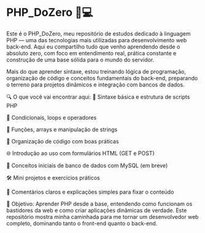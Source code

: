 # PHP_DoZero 🐘💻

Este é o PHP_DoZero, meu repositório de estudos dedicado à linguagem PHP — uma das tecnologias mais utilizadas para desenvolvimento web back-end. Aqui eu compartilho tudo que venho aprendendo desde o absoluto zero, com foco em entendimento real, prática constante e construção de uma base sólida para o mundo do servidor.

Mais do que aprender sintaxe, estou treinando lógica de programação, organização de código e conceitos fundamentais do back-end, preparando o terreno para projetos dinâmicos e integração com bancos de dados.

🔍 O que você vai encontrar aqui: 
📌 Sintaxe básica e estrutura de scripts PHP

🔁 Condicionais, loops e operadores

🧠 Funções, arrays e manipulação de strings

📂 Organização de código com boas práticas

🌐 Introdução ao uso com formulários HTML (GET e POST)

💾 Conceitos iniciais de banco de dados com MySQL (em breve)

🛠️ Mini projetos e exercícios práticos

📘 Comentários claros e explicações simples para fixar o conteúdo

🎯 Objetivo: 
Aprender PHP desde a base, entendendo como funcionam os bastidores da web e como criar aplicações dinâmicas de verdade. Este repositório mostra minha caminhada para me tornar um desenvolvedor web completo, dominando tanto o front-end quanto o back-end.
